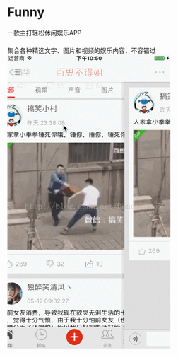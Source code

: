 # Funny
一款主打轻松休闲娱乐APP
####
集合各种精选文字、图片和视频的娱乐内容，不容错过
![image](https://github.com/dawnhin/Funny/blob/master/1.gif)
